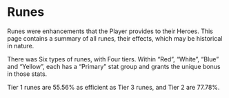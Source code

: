 # Runes

Runes were enhancements that the Player provides to their Heroes. This page contains a summary of all runes, their effects, which may be historical in nature.

There was Six types of runes, with Four tiers. Within “Red”, “White”, “Blue” and “Yellow”, each has a “Primary" stat group and grants the unique bonus in those stats.

Tier 1 runes are 55.56% as efficient as Tier 3 runes, and Tier 2 are 77.78%.
